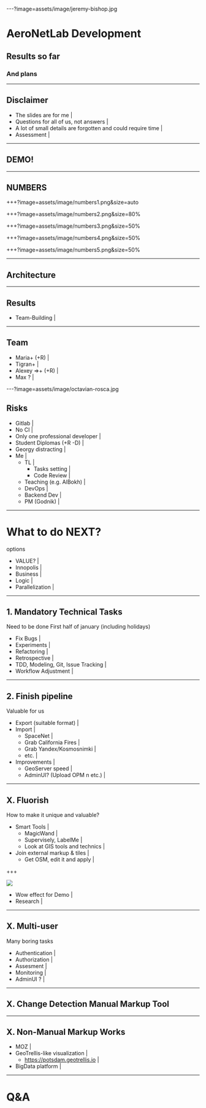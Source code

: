 ---?image=assets/image/jeremy-bishop.jpg

# AeroNetLab Development

## Results so far
### And plans

---

## Disclaimer

- The slides are for me |
- Questions for all of us, not answers |
- A lot of small details are forgotten and could require time |
- Assessment |

---

## DEMO!

---

## NUMBERS

+++?image=assets/image/numbers1.png&size=auto
<!-- .slide: data-background-transition="none" -->
+++?image=assets/image/numbers2.png&size=80%
<!-- .slide: data-background-transition="none" -->
+++?image=assets/image/numbers3.png&size=50%
<!-- .slide: data-background-transition="none" -->
+++?image=assets/image/numbers4.png&size=50%
<!-- .slide: data-background-transition="none" -->
+++?image=assets/image/numbers5.png&size=50%
<!-- .slide: data-background-transition="none" -->
---

## Architecture

---

## Results 

- Team-Building |

---

## Team

- Maria+ (+R) |
- Tigran+ |
- Alexey =>+ (+R) |
- Max ? |

---?image=assets/image/octavian-rosca.jpg

## Risks

- Gitlab |
- No CI |
- Only one professional developer |
- Student Diplomas (+R -D) |
- Georgy distracting |
- Me |
  - TL |
    - Tasks setting |
    - Code Review |
  - Teaching (e.g. AlBokh) |
  - DevOps |
  - Backend Dev |
  - PM (Godnik) |

---

# What to do NEXT?

options

- VALUE? |
- Innopolis |
- Business |
- Logic |
- Parallelization |

---

## 1. Mandatory Technical Tasks

Need to be done
First half of january (including holidays)

- Fix Bugs |
- Experiments |
- Refactoring |
- Retrospective |
- TDD, Modeling, Git, Issue Tracking |
- Workflow Adjustment |

---

## 2. Finish pipeline

Valuable for us

- Export (suitable format) |
- Import |
  - SpaceNet |
  - Grab California Fires |
  - Grab Yandex/Kosmosnimki |
  - etc. |
- Improvements |
  - GeoServer speed |
  - AdminUI? (Upload OPM n etc.) |

---

## X. Fluorish

How to make it unique and valuable?

- Smart Tools |
  - MagicWand |
  - Supervisely, LabelMe |
  - Look at GIS tools and technics |
- Join external markup & tiles |
  - Get OSM, edit it and apply |

+++

<img class="progressiveMedia-image js-progressiveMedia-image" data-src="https://cdn-images-1.medium.com/max/2000/1*nQO-Xa0L298tSBmjsGyRIA.gif" src="https://cdn-images-1.medium.com/max/2000/1*nQO-Xa0L298tSBmjsGyRIA.gif">

- Wow effect for Demo |
- Research |

---

## X. Multi-user

Many boring tasks

- Authentication |
- Authorization |
- Assesment |
- Monitoring |
- AdminUI ? |

---

## X. Change Detection Manual Markup Tool

---

## X. Non-Manual Markup Works

- MOZ |
- GeoTrellis-like visualization |
  - https://potsdam.geotrellis.io | 
- BigData platform |


---

# Q&A


